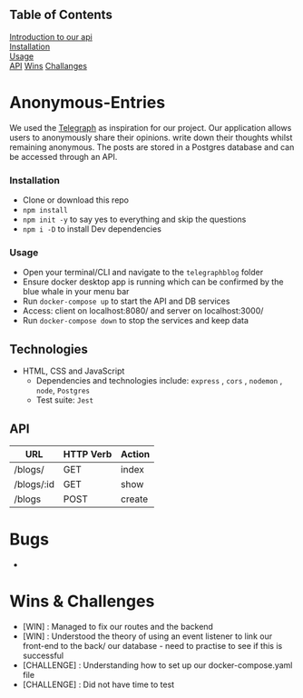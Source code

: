 ## Table of Contents
[Introduction to our api](#Anonymous-Entries)  
[Installation](#Installation)  
[Usage](#Usage)  
[API](#API)
[Wins](#Wins)
[Challanges](#Challanges)
 
# Anonymous-Entries

We used the [Telegraph](https://telegra.ph/) as inspiration for our project. Our application allows users to anonymously share their opinions. write down their thoughts whilst remaining anonymous. The posts are stored in a Postgres database and can be accessed through an API.

### Installation

- Clone or download this repo
- `npm install`
- `npm init -y` to say yes to everything and skip the  questions
- `npm i -D` to install Dev dependencies

### Usage

- Open your terminal/CLI and navigate to the `telegraphblog` folder
- Ensure docker desktop app is running which can be confirmed by the blue whale in your menu bar
- Run `docker-compose up` to start the API and DB services
- Access: client on localhost:8080/ and server on localhost:3000/
- Run `docker-compose down` to stop the services and keep data

## Technologies

- HTML, CSS and JavaScript
  - Dependencies and technologies include: `express` , `cors` , `nodemon` , `node`, `Postgres`
  - Test suite: `Jest`

## API
| **URL** | **HTTP Verb** |  **Action**|
|------------|-------------|------------|
| /blogs/         	| GET       	| index  
| /blogs/:id        | GET       	| show   
| /blogs          	| POST      	| create  

# Bugs

- 

# Wins & Challenges

- [WIN] : Managed to fix our routes and the backend
- [WIN] : Understood the theory of using an event listener to link our front-end to the back/ our database - need to practise to see if this is successful
- [CHALLENGE] : Understanding how to set up our docker-compose.yaml file
- [CHALLENGE] : Did not have time to test